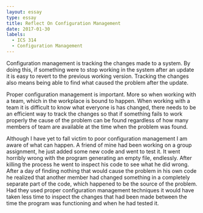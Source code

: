 ```yaml
---
layout: essay
type: essay
title: Reflect On Configuration Management
date: 2017-01-30
labels:
  - ICS 314
  - Configuration Management
---
```


Configuration management is tracking the changes made to a system. By doing this, if something were to stop working in the system after an update it is easy to revert to the previous working version. Tracking the changes also means being able to find what caused the problem after the update.

Proper configuration management is important. More so when working with a team, which in the workplace is bound to happen. When working with a team it is difficult to know what everyone is has changed, there needs to be an efficient way to track the changes so that if something fails to work properly the cause of the problem can be found regardless of how many members of team are available at the time when the problem was found.

Although I have yet to fall victim to poor configuration management I am aware of what can happen. A friend of mine had been working on a group assignment, he just added some new code and went to test it. It went horribly wrong with the program generating an empty file, endlessly. After killing the process he went to inspect his code to see what he did wrong. After a day of finding nothing that would cause the problem in his own code he realized that another member had changed something in a completely separate part of the code, which happened to be the source of the problem. Had they used proper configuration management techniques it would have taken less time to inspect the  changes that had been made between the time the program was functioning and when he had tested it.